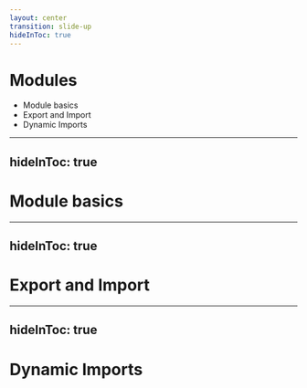 ```yaml
---
layout: center
transition: slide-up
hideInToc: true
---
```


# Modules
<div mt-2 />

- Module basics
- Export and Import
- Dynamic Imports


---
hideInToc: true
---

# Module basics

---
hideInToc: true
---

# Export and Import

---
hideInToc: true
---

# Dynamic Imports
